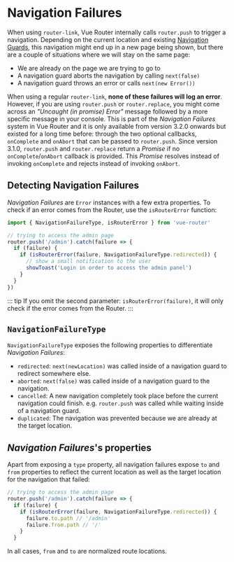 # Navigation Failures

When using `router-link`, Vue Router internally calls `router.push` to trigger a navigation. Depending on the current location and existing [Navigation Guards](./navigation-guards.md), this navigation might end up in a new page being shown, but there are a couple of situations where we will stay on the same page:

- We are already on the page we are trying to go to
- A navigation guard aborts the navigation by calling `next(false)`
- A navigation guard throws an error or calls `next(new Error())`

When using a regular `router-link`, **none of these failures will log an error**. However, if you are using `router.push` or `router.replace`, you might come across an _"Uncaught (in promise) Error"_ message followed by a more specific message in your console. This is part of the _Navigation Failures_ system in Vue Router and it is only available from version 3.2.0 onwards but existed for a long time before: through the two optional callbacks, `onComplete` and `onAbort` that can be passed to `router.push`. Since version 3.1.0, `router.push` and `router.replace` return a _Promise_ if no `onComplete`/`onAbort` callback is provided. This _Promise_ resolves instead of invoking `onComplete` and rejects instead of invoking `onAbort`.

## Detecting Navigation Failures

_Navigation Failures_ are `Error` instances with a few extra properties. To check if an error comes from the Router, use the `isRouterError` function:

```js
import { NavigationFailureType, isRouterError } from 'vue-router'

// trying to access the admin page
router.push('/admin').catch(failure => {
  if (failure) {
    if (isRouterError(failure, NavigationFailureType.redirected)) {
      // show a small notification to the user
      showToast('Login in order to access the admin panel')
    }
  }
})
```

::: tip
If you omit the second parameter: `isRouterError(failure)`, it will only check if the error comes from the Router.
:::

## `NavigationFailureType`

`NavigationFailureType` exposes the following properties to differentiate _Navigation Failures_:

- `redirected`: `next(newLocation)` was called inside of a navigation guard to redirect somewhere else.
- `aborted`: `next(false)` was called inside of a navigation guard to the navigation.
- `cancelled`: A new navigation completely took place before the current navigation could finish. e.g. `router.push` was called while waiting inside of a navigation guard.
- `duplicated`: The navigation was prevented because we are already at the target location.

## _Navigation Failures_'s properties

Apart from exposing a `type` property, all navigation failures expose `to` and `from` properties to reflect the current location as well as the target location for the navigation that failed:

```js
// trying to access the admin page
router.push('/admin').catch(failure => {
  if (failure) {
    if (isRouterError(failure, NavigationFailureType.redirected)) {
      failure.to.path // '/admin'
      failure.from.path // '/'
    }
  }
```

In all cases, `from` and `to` are normalized route locations.
